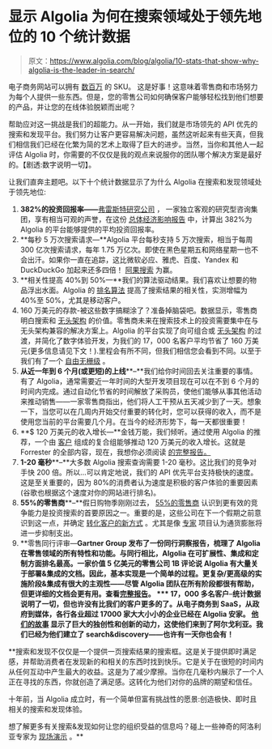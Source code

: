 # 显示 Algolia 为何在搜索领域处于领先地位的 10 个统计数据

> 原文：<https://www.algolia.com/blog/algolia/10-stats-that-show-why-algolia-is-the-leader-in-search/>

电子商务网站可以拥有 [数百万](https://resources.algolia.com/a-b-testing/casestudy-mister-auto) 的 SKU。 这是好事！这意味着零售商和市场努力为每个人提供一些东西。但是，您的零售公司如何确保客户能够轻松找到他们想要的产品，并让您的在线体验脱颖而出呢？

帮助应对这一挑战是我们的超能力。从一开始，我们就是市场领先的 API 优先的搜索和发现平台。我们努力让客户更容易解决问题，虽然这听起来有些天真，但我们相信我们已经在化繁为简的艺术上取得了巨大的进步。当然，当你和其他人一起评估 Algolia 时，你需要的不仅仅是我的观点来说服你的团队哪个解决方案是最好的。【剧透:数字说明一切】。

让我们直奔主题吧。以下十个统计数据显示了为什么 Algolia 在搜索和发现领域处于领先地位:

1.  **382%的投资回报率——**[弗雷斯特研究公司](https://www.forrester.com) ， 一家独立客观的研究型咨询集团，享有相当可观的声誉，在这份 [总体经济影响报告](https://go.algolia.com/report_forrestertei/) 中，计算出 382%为 Algolia 的平台能够提供的平均投资回报率。
2.  **每秒 5 万次搜索请求—**Algolia 平台每秒支持 5 万次搜索，相当于每周 300 亿次搜索请求，每年 1.75 万亿次。即使在黑色星期五和网络星期一也不会出汗。如果你一直在追踪，这比微软必应、雅虎、百度、Yandex 和 DuckDuckGo 加起来还多四倍！ [阿果搜索](https://www.algolia.com/products/search-and-discovery/hosted-search-api/) 为赢。
3.  **相关性提高 40%到 50%—**我们的算法驱动结果。我们喜欢让想要的物品浮出水面。Algolia 的 [排名算法](https://www.algolia.com/search-inspiration-library/algolia-ai-dynamic-re-ranking-search-results-page-marketplace-mobile/) 提高了搜索结果的相关性，实测增幅为 40%至 50%，尤其是移动客户。
4.  160 万美元的存款-被这些数字搞糊涂了？准备掉脑袋吧。数据显示，零售商明白搜索和 [无头架构](https://www.algolia.com/blog/product/5-reasons-why-retailers-move-from-a-monolithic-to-headless-architecture/) 的价值。零售商未来在搜索技术上的投资需要集中在与无头架构兼容的解决方案上。Algolia 的平台实现了向可组合或 [无头架构](https://www.algolia.com/industries-and-solutions/headless-commerce/) 的过渡，并简化了数字体验开发，为我们的 17，000 名客户平均节省了 160 万美元(更多信息请见下文！).里程会有所不同，但我们相信您会看到不同。以至于我们有了一个 [自由无栅级](https://www.algolia.com/pricing/) 。
5.  **从近一年到 6 个月(或更短)的上线****–**我们给你时间回去关注重要的事情。有了 Algolia，通常需要近一年时间的大型开发项目现在可以在不到 6 个月的时间内完成。通过自动化节省的时间解放了采购员，使他们能够从事其他活动来推动销售——一家零售商指出，他们将人工干预从五天减少到了一天。想象一下，当您可以在几周内开始交付重要的转化时，您可以获得的收入，而不是使用您当前的平台需要几个月。在当今的经济形势下，每一天都很重要！
6.  **$ 120 万美元的收入增长—**金钱万能，我们倾听。通过使用 Algolia 的推荐，一个由 [客户](https://resources.algolia.com/customer-stories) 组成的复合组能够推动 120 万美元的收入增长。这就是 Forrester 的全部内容，现在，我想你必须阅读 [的完整报告。](https://www.algolia.com/dg/forrester-tei-report/p/1)
7.  **1-20 毫秒****–**大多数 Algolia 搜索查询需要 1-20 毫秒。这比我们的竞争对手快 200 倍。所以…可以肯定地说，我们的 API 优先平台支持极快的速度。这是至关重要的，因为 80%的消费者认为速度是积极的客户体验的重要因素(谷歌也根据这个速度对你的网站进行排名)。
8.  **55%的零售商****–**假日购物季刚刚过去， [55%的零售商](https://www.algolia.com/dg/ecommerce-site-search-trends/p/1) 认识到更有效的竞争能力是投资搜索的首要原因之一。重要的是，这些公司在下一个假期之前意识到这一点，并确定 [转化客户的新方式](https://www.algolia.com/industries-and-solutions/ecommerce/) 。尤其是像 [专家](https://www.bain.com/insights/2022-holiday-shopping-outlook-infographic/) 项目认为通货膨胀将进一步抑制支出。
9.  **零售同行评审—**Gartner Group 发布了一份同行洞察报告，梳理了 Algolia 在零售领域的所有特性和功能。与同行相比，Algolia 在可扩展性、集成和定制方面排名最高。一家价值 5 亿美元的零售公司 1B 评论说 Algolia 有大量关于部署&集成的文档。因此，基本实现是一个简单的过程。更复杂/更高级的实施阶段&集成有很大的主观性——尽管 Algolia 团队在所有阶段都很有帮助，但更详细的文档会更有用。查看[完整报告](https://www.gartner.com/reviews/market/digital-commerce-search/vendor/algolia/product/algolia)。
***   **17，000 多名客户****–**统计数据说明了一切，但也许没有比我们的客户更多的了。从电子商务到 SaaS，从政府到媒体，各行各业超过 17000 家大大小小的企业已经在 Algolia 安家。 [他们的故事](https://resources.algolia.com/customer-stories) 显示了巨大的独创性和创新的动力，这使他们来到了阿尔戈利亚。我们已经为他们建立了 search&discovery——也许有一天你也会有[](https://www.algolia.com/demorequest/)！**

 **搜索和发现不仅仅是一个提供一页搜索结果的搜索框。这是关于提供即时满足感，并帮助消费者在发现新的和相关的东西时找到快乐。它是关于在很短的时间内从任何互动中产生最大的收益。这是为了减少摩擦。当你在几毫秒内展示了一个人正在寻找的东西，你就创造了满足感。这转化为他们对你的品牌的期望和信任。

十年前，当 Algolia 成立时，有一个简单但富有挑战性的愿景:创造极快、即时且相关的搜索和发现体验。

想了解更多有关搜索&发现如何让您的组织受益的信息吗？碰上一些神奇的阿洛利亚专家为 [现场演示](https://www.algolia.com/demorequest/) 。**